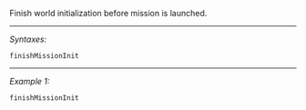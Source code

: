 Finish world initialization before mission is launched.


---
*Syntaxes:*

`finishMissionInit`

---
*Example 1:*

`finishMissionInit`